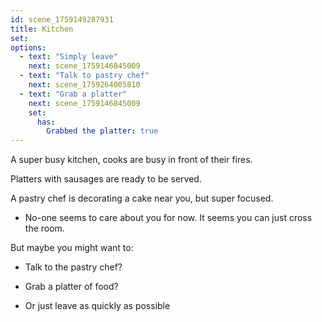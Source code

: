 ```yaml
---
id: scene_1759149287931
title: Kitchen
set:
options:
  - text: "Simply leave"
    next: scene_1759146845009
  - text: "Talk to pastry chef"
    next: scene_1759264005810
  - text: "Grab a platter"
    next: scene_1759146845009
    set:
      has:
        Grabbed the platter: true
---
```


A super busy kitchen, cooks are busy in front of their fires.

Platters with sausages are ready to be served. 

A pastry chef is decorating a cake near you, but super focused. 

- No-one seems to care about you for now. It seems you can just cross the room. 

But maybe you might want to: 

 - Talk to the pastry chef?
 
 - Grab a platter of food?
 
 - Or just leave as quickly as possible